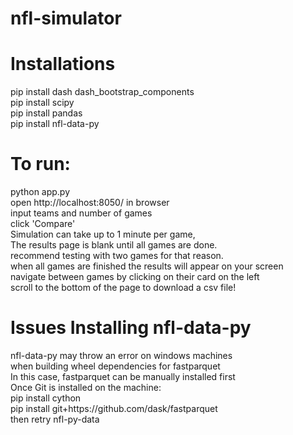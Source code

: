 # nfl-simulator
<h1>Installations</h1>
pip install dash dash_bootstrap_components<br>
pip install scipy<br>
pip install pandas<br>
pip install nfl-data-py<br>
<h1>To run:</h1>
python app.py<br>
open http://localhost:8050/ in browser<br>
input teams and number of games<br>
click 'Compare'<br>
Simulation can take up to 1 minute per game, <br>
The results page is blank until all games are done. <br>
recommend testing with two games for that reason. <br>
when all games are finished the results will appear on your screen<br>
navigate between games by clicking on their card on the left<br>
scroll to the bottom of the page to download a csv file!<br>
<h1>Issues Installing nfl-data-py</h1>
nfl-data-py may throw an error on windows machines <br>
when building wheel dependencies for fastparquet<br>
In this case, fastparquet can be manually installed first<br>
Once Git is installed on the machine:<br>
pip install cython<br>
pip install git+https://github.com/dask/fastparquet<br>
then retry nfl-py-data<br>